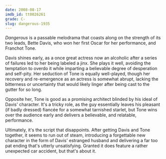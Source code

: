 ```yaml
---
date: 2008-08-17
imdb_id: tt0026261
grade: C-
slug: dangerous-1935
---
```


_Dangerous_ is a passable melodrama that coasts along on the strength of its two leads, Bette Davis, who won her first Oscar for her performance, and Franchot Tone.

Davis shines early, as a once great actress now an alcoholic after a series of failures led to her being labeled a jinx. She plays it well, avoiding the temptation to overdo it while imparting a believable degree of desperation and self-pity. Her seduction of Tone is equally well-played, though her recovery and re-emergence as an actress is somewhat abrupt, lacking the bitterness or uncertainty that would likely linger after being cast to the gutter for so long.

Opposite her, Tone is good as a promising architect blinded by his ideal of Davis' character. It's a tricky role, as the guy essentially leaves his pleasant (if badly dressed) fiancée for a somewhat tarnished starlet, but Tone wins over the audience early and delivers a believable, and relatable, performance.

Ultimately, it's the script that disappoints. After getting Davis and Tone together, it seems to run out of steam, introducing a forgettable new character in the form of Davis' estranged husband and delivering a far too pat ending that's utterly unsatisfying. Granted it does feature a rather unexpected car accident, but that's about it.
